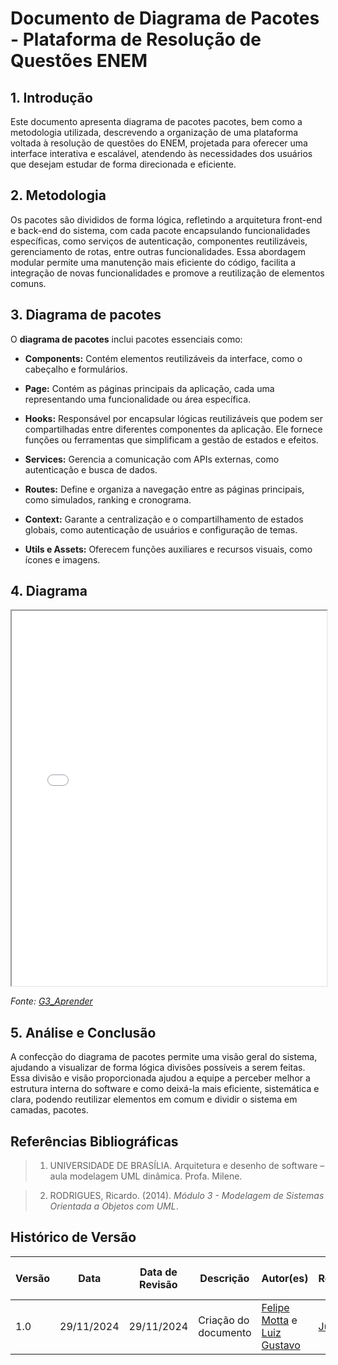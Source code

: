 # Documento de Diagrama de Pacotes - Plataforma de Resolução de Questões ENEM

## 1. Introdução

Este documento apresenta diagrama de pacotes pacotes, bem como a metodologia utilizada, descrevendo a organização de uma plataforma voltada à resolução de questões do ENEM, projetada para oferecer uma interface interativa e escalável, atendendo às necessidades dos usuários que desejam estudar de forma direcionada e eficiente.

## 2. Metodologia

Os pacotes são divididos de forma lógica, refletindo a arquitetura front-end e back-end do sistema, com cada pacote encapsulando funcionalidades específicas, como serviços de autenticação, componentes reutilizáveis, gerenciamento de rotas, entre outras funcionalidades. Essa abordagem modular permite uma manutenção mais eficiente do código, facilita a integração de novas funcionalidades e promove a reutilização de elementos comuns.

## 3. Diagrama de pacotes

O **diagrama de pacotes** inclui pacotes essenciais como: 

- **Components:** Contém elementos reutilizáveis da interface, como o cabeçalho e formulários.

- **Page:** Contém as páginas principais da aplicação, cada uma representando uma funcionalidade ou área específica.

- **Hooks:** Responsável por encapsular lógicas reutilizáveis que podem ser compartilhadas entre diferentes componentes da aplicação. Ele fornece funções ou ferramentas que simplificam a gestão de estados e efeitos.

- **Services:** Gerencia a comunicação com APIs externas, como autenticação e busca de dados.

- **Routes:** Define e organiza a navegação entre as páginas principais, como simulados, ranking e cronograma.

- **Context:** Garante a centralização e o compartilhamento de estados globais, como autenticação de usuários e configuração de temas.

- **Utils e Assets:** Oferecem funções auxiliares e recursos visuais, como ícones e imagens.

## 4. Diagrama

<iframe src="./assets/diagrama-pacotes.pdf" width="100%" height="600px" allowfullscreen></iframe>

_Fonte: [G3_Aprender](https://github.com/UnBArqDsw2024-2/2024.2_G3_Aprender_Entrega_02/tree/main)_
   
## 5. Análise e Conclusão

A confecção do diagrama de pacotes permite uma visão geral do sistema, ajudando a visualizar de forma lógica divisões possíveis a serem feitas. Essa divisão e visão proporcionada ajudou a equipe a perceber melhor a estrutura interna do software e como deixá-la mais eficiente, sistemática e clara, podendo reutilizar elementos em comum e dividir o sistema em camadas, pacotes.

## Referências Bibliográficas

> 1. UNIVERSIDADE DE BRASÍLIA. Arquitetura e desenho de software – aula modelagem UML dinâmica. Profa. Milene.

> 2. RODRIGUES, Ricardo. (2014). _Módulo 3 - Modelagem de Sistemas Orientada a Objetos com UML_.

## Histórico de Versão

| Versão | Data | Data de Revisão | Descrição | Autor(es) | Revisor(es) | Detalhes da revisão |
| ------ | ---- | --------------- | --------- | --------- | ----------- | ------------------- |
| 1.0 | 29/11/2024 | 29/11/2024 | Criação do documento | [Felipe Motta](https://github.com/M0tt1nh4) e [Luiz Gustavo](https://github.com/LuizGust4vo) | [Julio Cesar](https://github.com/julio-dourado) | [#22](https://github.com/UnBArqDsw2024-2/2024.2_G3_Aprender_Entrega_02/pull/22) |
